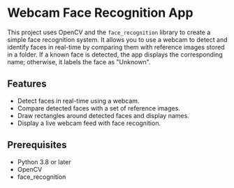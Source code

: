 # Webcam Face Recognition App

This project uses OpenCV and the `face_recognition` library to create a simple face recognition system. It allows you to use a webcam to detect and identify faces in real-time by comparing them with reference images stored in a folder. If a known face is detected, the app displays the corresponding name; otherwise, it labels the face as "Unknown".

## Features
- Detect faces in real-time using a webcam.
- Compare detected faces with a set of reference images.
- Draw rectangles around detected faces and display names.
- Display a live webcam feed with face recognition.

## Prerequisites
- Python 3.8 or later
- OpenCV
- face_recognition


